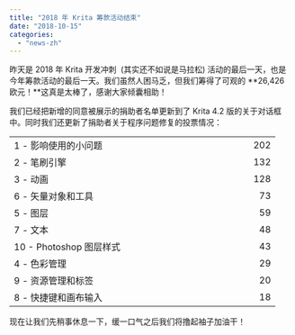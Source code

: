```yaml
---
title: "2018 年 Krita 筹款活动结束"
date: "2018-10-15"
categories: 
  - "news-zh"
---
```


昨天是 2018 年 Krita 开发冲刺  (其实还不如说是马拉松) 活动的最后一天，也是今年筹款活动的最后一天。我们虽然人困马乏，但我们筹得了可观的 **26,426 欧元！**这真是太棒了，感谢大家倾囊相助！

我们已经把新增的同意被展示的捐助者名单更新到了 Krita 4.2 版的关于对话框中。同时我们还更新了捐助者关于程序问题修复的投票情况：

<table border="0" cellspacing="0"><colgroup width="416"></colgroup><colgroup width="57"></colgroup><tbody><tr><td align="left" height="29">1 - 影响使用的小问题</td><td align="right">202</td></tr><tr><td align="left" height="29">2 - 笔刷引擎</td><td align="right">132</td></tr><tr><td align="left" height="29">3 - 动画</td><td align="right">128</td></tr><tr><td align="left" height="29">6 - 矢量对象和工具</td><td align="right">73</td></tr><tr><td align="left" height="29">5 - 图层</td><td align="right">59</td></tr><tr><td align="left" height="29">7 - 文本</td><td align="right">48</td></tr><tr><td align="left" height="29">10 - Photoshop 图层样式</td><td align="right">43</td></tr><tr><td align="left" height="29">4 - 色彩管理</td><td align="right">29</td></tr><tr><td align="left" height="29">9 - 资源管理和标签</td><td align="right">20</td></tr><tr><td align="left" height="29">8 - 快捷键和画布输入</td><td align="right">18</td></tr></tbody></table>

现在让我们先稍事休息一下，缓一口气之后我们将撸起袖子加油干！
